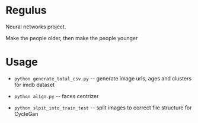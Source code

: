 # Regulus
Neural networks project.

Make the people older, then make the people younger

# Usage
* `python generate_total_csv.py` -- generate image urls, ages and clusters for imdb dataset

* `python align.py` -- faces centrizer

* `python slpit_into_train_test` -- split images to correct file structure for CycleGan
